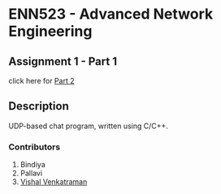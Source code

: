 # ENN523 - Advanced Network Engineering

## Assignment 1 - Part 1
click here for [Part 2](#)

## Description
UDP-based chat program, written using C/C++.
### Contributors

1. Bindiya
2. Pallavi
3. [Vishal Venkatraman](https://github.com/TheConMiz/)